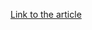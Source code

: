 [Link to the article](https://blog.malwarebytes.com/trojans/2020/07/long-dreaded-emotet-has-returned/)
